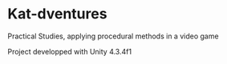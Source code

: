 Kat-dventures
=============

Practical Studies, applying procedural methods in a video game


Project developped with Unity 4.3.4f1
